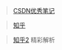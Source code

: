 > [CSDN优秀笔记](https://blog.csdn.net/PolarisRisingWar/article/details/117455491)

> [知乎](https://zhuanlan.zhihu.com/p/377177838)

> [知乎2](https://zhuanlan.zhihu.com/p/279999242) 精彩解析

